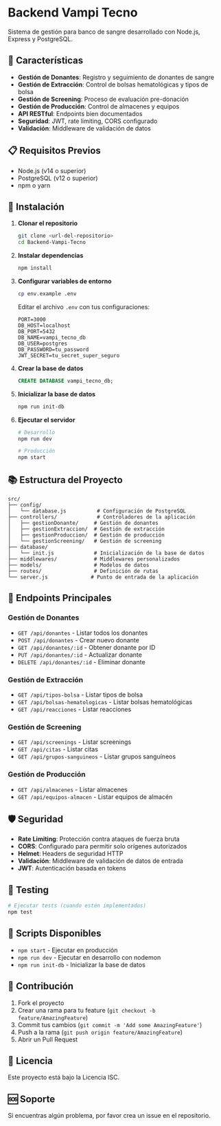 # Backend Vampi Tecno

Sistema de gestión para banco de sangre desarrollado con Node.js, Express y PostgreSQL.

## 🚀 Características

- **Gestión de Donantes**: Registro y seguimiento de donantes de sangre
- **Gestión de Extracción**: Control de bolsas hematológicas y tipos de bolsa
- **Gestión de Screening**: Proceso de evaluación pre-donación
- **Gestión de Producción**: Control de almacenes y equipos
- **API RESTful**: Endpoints bien documentados
- **Seguridad**: JWT, rate limiting, CORS configurado
- **Validación**: Middleware de validación de datos

## 📋 Requisitos Previos

- Node.js (v14 o superior)
- PostgreSQL (v12 o superior)
- npm o yarn

## 🔧 Instalación

1. **Clonar el repositorio**
   ```bash
   git clone <url-del-repositorio>
   cd Backend-Vampi-Tecno
   ```

2. **Instalar dependencias**
   ```bash
   npm install
   ```

3. **Configurar variables de entorno**
   ```bash
   cp env.example .env
   ```
   
   Editar el archivo `.env` con tus configuraciones:
   ```env
   PORT=3000
   DB_HOST=localhost
   DB_PORT=5432
   DB_NAME=vampi_tecno_db
   DB_USER=postgres
   DB_PASSWORD=tu_password
   JWT_SECRET=tu_secret_super_seguro
   ```

4. **Crear la base de datos**
   ```sql
   CREATE DATABASE vampi_tecno_db;
   ```

5. **Inicializar la base de datos**
   ```bash
   npm run init-db
   ```

6. **Ejecutar el servidor**
   ```bash
   # Desarrollo
   npm run dev
   
   # Producción
   npm start
   ```

## 📚 Estructura del Proyecto

```
src/
├── config/
│   └── database.js          # Configuración de PostgreSQL
├── controllers/             # Controladores de la aplicación
│   ├── gestionDonante/     # Gestión de donantes
│   ├── gestionExtraccion/  # Gestión de extracción
│   ├── gestionProduccion/  # Gestión de producción
│   └── gestionScreening/   # Gestión de screening
├── database/
│   └── init.js             # Inicialización de la base de datos
├── middlewares/            # Middlewares personalizados
├── models/                 # Modelos de datos
├── routes/                 # Definición de rutas
└── server.js              # Punto de entrada de la aplicación
```

## 🔌 Endpoints Principales

### Gestión de Donantes
- `GET /api/donantes` - Listar todos los donantes
- `POST /api/donantes` - Crear nuevo donante
- `GET /api/donantes/:id` - Obtener donante por ID
- `PUT /api/donantes/:id` - Actualizar donante
- `DELETE /api/donantes/:id` - Eliminar donante

### Gestión de Extracción
- `GET /api/tipos-bolsa` - Listar tipos de bolsa
- `GET /api/bolsas-hematologicas` - Listar bolsas hematológicas
- `GET /api/reacciones` - Listar reacciones

### Gestión de Screening
- `GET /api/screenings` - Listar screenings
- `GET /api/citas` - Listar citas
- `GET /api/grupos-sanguineos` - Listar grupos sanguíneos

### Gestión de Producción
- `GET /api/almacenes` - Listar almacenes
- `GET /api/equipos-almacen` - Listar equipos de almacén

## 🛡️ Seguridad

- **Rate Limiting**: Protección contra ataques de fuerza bruta
- **CORS**: Configurado para permitir solo orígenes autorizados
- **Helmet**: Headers de seguridad HTTP
- **Validación**: Middleware de validación de datos de entrada
- **JWT**: Autenticación basada en tokens

## 🧪 Testing

```bash
# Ejecutar tests (cuando estén implementados)
npm test
```

## 📝 Scripts Disponibles

- `npm start` - Ejecutar en producción
- `npm run dev` - Ejecutar en desarrollo con nodemon
- `npm run init-db` - Inicializar la base de datos

## 🤝 Contribución

1. Fork el proyecto
2. Crear una rama para tu feature (`git checkout -b feature/AmazingFeature`)
3. Commit tus cambios (`git commit -m 'Add some AmazingFeature'`)
4. Push a la rama (`git push origin feature/AmazingFeature`)
5. Abrir un Pull Request

## 📄 Licencia

Este proyecto está bajo la Licencia ISC.

## 🆘 Soporte

Si encuentras algún problema, por favor crea un issue en el repositorio. 